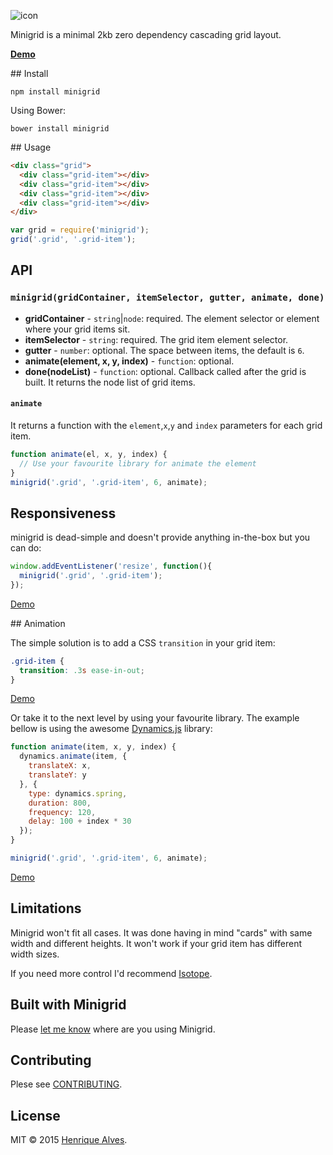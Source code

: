 ![icon](http://alves.im/minigrid/assets/favicon-32x32.png)

Minigrid is a minimal 2kb zero dependency cascading grid layout.

**[Demo](http://alves.im/minigrid/)**

## Install

`npm install minigrid`

Using Bower:

`bower install minigrid`

## Usage

```html
<div class="grid">
  <div class="grid-item"></div>
  <div class="grid-item"></div>
  <div class="grid-item"></div>
  <div class="grid-item"></div>
</div>
```

```js
var grid = require('minigrid');
grid('.grid', '.grid-item');
```

## API

### `minigrid(gridContainer, itemSelector, gutter, animate, done)`

- **gridContainer** - `string`|`node`: required. The element selector or element where your grid items sit.
- **itemSelector** - `string`: required. The grid item element selector.
- **gutter** - `number`: optional. The space between items, the default is `6`.
- **animate(element, x, y, index)** - `function`: optional.
- **done(nodeList)** - `function`: optional. Callback called after the grid is built. It returns the node list of grid items.

#### `animate`

It returns a function with the `element`,`x`,`y` and `index` parameters for each grid item.

```js
function animate(el, x, y, index) {
  // Use your favourite library for animate the element
}
minigrid('.grid', '.grid-item', 6, animate);
```

## Responsiveness

minigrid is dead-simple and doesn't provide anything in-the-box but you can do:

```js
window.addEventListener('resize', function(){
  minigrid('.grid', '.grid-item');
});
```

[Demo](http://output.jsbin.com/maroda/9/)

## Animation

The simple solution is to add a CSS `transition` in your grid item:

```css
.grid-item {
  transition: .3s ease-in-out;
}
```

[Demo](http://output.jsbin.com/maroda/10/)

Or take it to the next level by using your favourite library. The example bellow is using the awesome [Dynamics.js](http://dynamicsjs.com) library:

```js
function animate(item, x, y, index) {
  dynamics.animate(item, {
    translateX: x,
    translateY: y
  }, {
    type: dynamics.spring,
    duration: 800,
    frequency: 120,
    delay: 100 + index * 30
  });
}

minigrid('.grid', '.grid-item', 6, animate);
```
[Demo](http://output.jsbin.com/maroda/11/)

## Limitations

Minigrid won't fit all cases. It was done having in mind "cards" with same width and different heights. It won't work if your grid item has different width sizes.

If you need more control I'd recommend [Isotope](http://isotope.metafizzy.co).

## Built with Minigrid

Please [let me know](https://twitter.com/healves82) where are you using Minigrid.

## Contributing

Plese see [CONTRIBUTING](CONTRIBUTING.md).

## License

MIT &copy; 2015 [Henrique Alves](http://alves.im).
